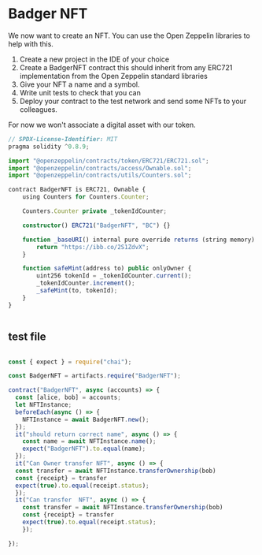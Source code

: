 # Badger NFT
We now want to create an NFT.
You can use the Open Zeppelin libraries to help with this.
1. Create a new project in the IDE of your choice
2. Create a BadgerNFT contract this should inherit from any ERC721
implementation from the Open Zeppelin standard libraries
3. Give your NFT a name and a symbol.
4. Write unit tests to check that you can
5. Deploy your contract to the test network and send some NFTs to your
colleagues.

For now we won't associate a digital asset with our token.

```ts 
// SPDX-License-Identifier: MIT
pragma solidity ^0.8.9;

import "@openzeppelin/contracts/token/ERC721/ERC721.sol";
import "@openzeppelin/contracts/access/Ownable.sol";
import "@openzeppelin/contracts/utils/Counters.sol";

contract BadgerNFT is ERC721, Ownable {
    using Counters for Counters.Counter;

    Counters.Counter private _tokenIdCounter;

    constructor() ERC721("BadgerNFT", "BC") {}

    function _baseURI() internal pure override returns (string memory) {
        return "https://ibb.co/2S1ZdvX";
    }

    function safeMint(address to) public onlyOwner {
        uint256 tokenId = _tokenIdCounter.current();
        _tokenIdCounter.increment();
        _safeMint(to, tokenId);
    }
}



```

## test file 

```ts 

const { expect } = require("chai");

const BadgerNFT = artifacts.require("BadgerNFT");

contract("BadgerNFT", async (accounts) => {
  const [alice, bob] = accounts;
  let NFTInstance;
  beforeEach(async () => {
    NFTInstance = await BadgerNFT.new();
  });
  it("should return correct name", async () => {
    const name = await NFTInstance.name();
    expect("BadgerNFT").to.equal(name);
  });
  it("Can Owner transfer NFT", async () => {
  const transfer = await NFTInstance.transferOwnership(bob)
  const {receipt} = transfer
  expect(true).to.equal(receipt.status);
  });
  it("Can transfer  NFT", async () => {
    const transfer = await NFTInstance.transferOwnership(bob)
    const {receipt} = transfer
    expect(true).to.equal(receipt.status);
    });

});



```
